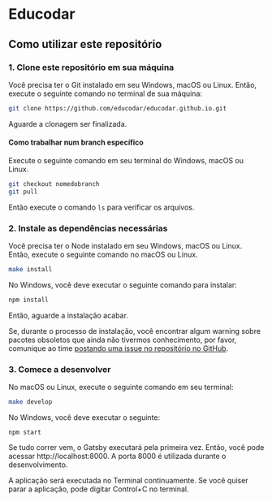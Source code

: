 # Educodar

## Como utilizar este repositório

### 1. Clone este repositório em sua máquina

Você precisa ter o Git instalado em seu Windows, macOS ou Linux.
Então, execute o seguinte comando no terminal de sua máquina:

```bash
git clone https://github.com/educodar/educodar.github.io.git
```

Aguarde a clonagem ser finalizada.

#### Como trabalhar num branch específico

Execute o seguinte comando em seu terminal do Windows, macOS ou Linux.

```bash
git checkout nomedobranch
git pull
```

Então execute o comando `ls` para verificar os arquivos.

### 2. Instale as dependências necessárias

Você precisa ter o Node instalado em seu Windows, macOS ou Linux.
Então, execute o seguinte comando no macOS ou Linux.

```bash
make install
```

No Windows, você deve executar o seguinte comando para instalar:

```bash
npm install
```

Então, aguarde a instalação acabar.

Se, durante o processo de instalação, você encontrar algum warning sobre pacotes obsoletos que ainda não tivermos conhecimento, por favor, comunique ao time [postando uma issue no repositório no GitHub](https://github.com/educodar/educodar.github.io/issues).

### 3. Comece a desenvolver

No macOS ou Linux, execute o seguinte comando em seu terminal:

```bash
make develop
```

No Windows, você deve executar o seguinte:

```
npm start
````

Se tudo correr vem, o Gatsby executará pela primeira vez. Então, você pode acessar http://localhost:8000. A porta 8000 é utilizada durante o desenvolvimento.

A aplicação será executada no Terminal continuamente. Se você quiser parar a aplicação, pode digitar Control+C no terminal.
